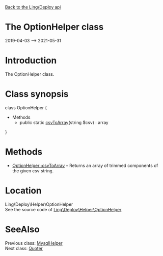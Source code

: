 [Back to the Ling/Deploy api](https://github.com/lingtalfi/Deploy/blob/master/doc/api/Ling/Deploy.md)



The OptionHelper class
================
2019-04-03 --> 2021-05-31






Introduction
============

The OptionHelper class.



Class synopsis
==============


class <span class="pl-k">OptionHelper</span>  {

- Methods
    - public static [csvToArray](https://github.com/lingtalfi/Deploy/blob/master/doc/api/Ling/Deploy/Helper/OptionHelper/csvToArray.md)(string $csv) : array

}






Methods
==============

- [OptionHelper::csvToArray](https://github.com/lingtalfi/Deploy/blob/master/doc/api/Ling/Deploy/Helper/OptionHelper/csvToArray.md) &ndash; Returns an array of trimmed components of the given csv string.





Location
=============
Ling\Deploy\Helper\OptionHelper<br>
See the source code of [Ling\Deploy\Helper\OptionHelper](https://github.com/lingtalfi/Deploy/blob/master/Helper/OptionHelper.php)



SeeAlso
==============
Previous class: [MysqlHelper](https://github.com/lingtalfi/Deploy/blob/master/doc/api/Ling/Deploy/Helper/MysqlHelper.md)<br>Next class: [Quoter](https://github.com/lingtalfi/Deploy/blob/master/doc/api/Ling/Deploy/Helper/Quoter.md)<br>
